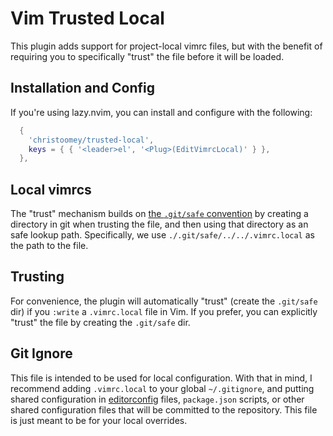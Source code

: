 Vim Trusted Local
=================

This plugin adds support for project-local vimrc files, but with the benefit of
requiring you to specifically "trust" the file before it will be loaded.

Installation and Config
-----------------------

If you're using lazy.nvim, you can install and configure with the following:

```lua
  {
    'christoomey/trusted-local',
    keys = { { '<leader>el', '<Plug>(EditVimrcLocal)' } },
  },
```

Local vimrcs
------------

The "trust" mechanism builds on [the `.git/safe` convention][] by creating a
directory in git when trusting the file, and then using that directory as an
safe lookup path. Specifically, we use `./.git/safe/../../.vimrc.local` as the
path to the file.

[the `.git/safe` convention]: https://thoughtbot.com/blog/git-safe

Trusting
--------

For convenience, the plugin will automatically "trust" (create the `.git/safe`
dir) if you `:write` a `.vimrc.local` file in Vim. If you prefer, you can
explicitly "trust" the file by creating the `.git/safe` dir.

Git Ignore
----------

This file is intended to be used for local configuration. With that in mind, I
recommend adding `.vimrc.local` to your global `~/.gitignore`, and putting
shared configuration in [editorconfig][] files, `package.json` scripts, or other
shared configuration files that will be committed to the repository. This file
is just meant to be for your local overrides.

[editorconfig]: https://editorconfig.org/
